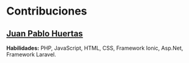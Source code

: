 # Contribuciones

## [Juan Pablo Huertas](https://github.com/JuanPabloHuertas)
**Habilidades:** PHP, JavaScript, HTML, CSS, Framework Ionic, Asp.Net, Framework Laravel.
